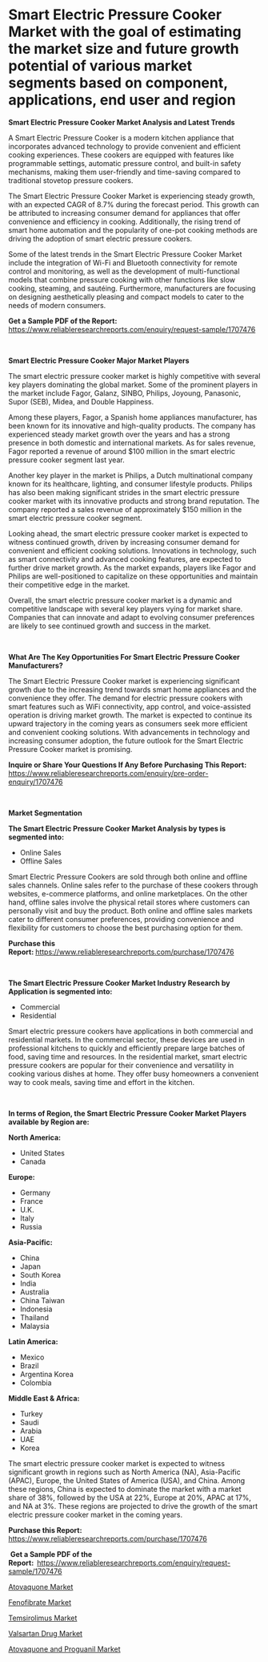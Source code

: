 <p><h1>Smart Electric Pressure Cooker Market with the goal of estimating the market size and future growth potential of various market segments based on component, applications, end user and region</h1></p><p><strong>Smart Electric Pressure Cooker Market Analysis and Latest Trends</strong></p>
<p><p>A Smart Electric Pressure Cooker is a modern kitchen appliance that incorporates advanced technology to provide convenient and efficient cooking experiences. These cookers are equipped with features like programmable settings, automatic pressure control, and built-in safety mechanisms, making them user-friendly and time-saving compared to traditional stovetop pressure cookers.</p><p>The Smart Electric Pressure Cooker Market is experiencing steady growth, with an expected CAGR of 8.7% during the forecast period. This growth can be attributed to increasing consumer demand for appliances that offer convenience and efficiency in cooking. Additionally, the rising trend of smart home automation and the popularity of one-pot cooking methods are driving the adoption of smart electric pressure cookers.</p><p>Some of the latest trends in the Smart Electric Pressure Cooker Market include the integration of Wi-Fi and Bluetooth connectivity for remote control and monitoring, as well as the development of multi-functional models that combine pressure cooking with other functions like slow cooking, steaming, and sautéing. Furthermore, manufacturers are focusing on designing aesthetically pleasing and compact models to cater to the needs of modern consumers.</p></p>
<p><strong>Get a Sample PDF of the Report:&nbsp;</strong> <a href="https://www.reliableresearchreports.com/enquiry/request-sample/1707476">https://www.reliableresearchreports.com/enquiry/request-sample/1707476</a></p>
<p>&nbsp;</p>
<p><strong>Smart Electric Pressure Cooker Major Market Players</strong></p>
<p><p>The smart electric pressure cooker market is highly competitive with several key players dominating the global market. Some of the prominent players in the market include Fagor, Galanz, SINBO, Philips, Joyoung, Panasonic, Supor (SEB), Midea, and Double Happiness.</p><p>Among these players, Fagor, a Spanish home appliances manufacturer, has been known for its innovative and high-quality products. The company has experienced steady market growth over the years and has a strong presence in both domestic and international markets. As for sales revenue, Fagor reported a revenue of around $100 million in the smart electric pressure cooker segment last year.</p><p>Another key player in the market is Philips, a Dutch multinational company known for its healthcare, lighting, and consumer lifestyle products. Philips has also been making significant strides in the smart electric pressure cooker market with its innovative products and strong brand reputation. The company reported a sales revenue of approximately $150 million in the smart electric pressure cooker segment.</p><p>Looking ahead, the smart electric pressure cooker market is expected to witness continued growth, driven by increasing consumer demand for convenient and efficient cooking solutions. Innovations in technology, such as smart connectivity and advanced cooking features, are expected to further drive market growth. As the market expands, players like Fagor and Philips are well-positioned to capitalize on these opportunities and maintain their competitive edge in the market.</p><p>Overall, the smart electric pressure cooker market is a dynamic and competitive landscape with several key players vying for market share. Companies that can innovate and adapt to evolving consumer preferences are likely to see continued growth and success in the market.</p></p>
<p>&nbsp;</p>
<p><strong>What Are The Key Opportunities For Smart Electric Pressure Cooker Manufacturers?</strong></p>
<p><p>The Smart Electric Pressure Cooker market is experiencing significant growth due to the increasing trend towards smart home appliances and the convenience they offer. The demand for electric pressure cookers with smart features such as WiFi connectivity, app control, and voice-assisted operation is driving market growth. The market is expected to continue its upward trajectory in the coming years as consumers seek more efficient and convenient cooking solutions. With advancements in technology and increasing consumer adoption, the future outlook for the Smart Electric Pressure Cooker market is promising.</p></p>
<p><strong>Inquire or Share Your Questions If Any Before Purchasing This Report:</strong> <a href="https://www.reliableresearchreports.com/enquiry/pre-order-enquiry/1707476">https://www.reliableresearchreports.com/enquiry/pre-order-enquiry/1707476</a></p>
<p>&nbsp;</p>
<p><strong>Market Segmentation</strong></p>
<p><strong>The Smart Electric Pressure Cooker Market Analysis by types is segmented into:</strong></p>
<p><ul><li>Online Sales</li><li>Offline Sales</li></ul></p>
<p><p>Smart Electric Pressure Cookers are sold through both online and offline sales channels. Online sales refer to the purchase of these cookers through websites, e-commerce platforms, and online marketplaces. On the other hand, offline sales involve the physical retail stores where customers can personally visit and buy the product. Both online and offline sales markets cater to different consumer preferences, providing convenience and flexibility for customers to choose the best purchasing option for them.</p></p>
<p><strong>Purchase this Report:&nbsp;</strong><a href="https://www.reliableresearchreports.com/purchase/1707476">https://www.reliableresearchreports.com/purchase/1707476</a></p>
<p>&nbsp;</p>
<p><strong>The Smart Electric Pressure Cooker Market Industry Research by Application is segmented into:</strong></p>
<p><ul><li>Commercial</li><li>Residential</li></ul></p>
<p><p>Smart electric pressure cookers have applications in both commercial and residential markets. In the commercial sector, these devices are used in professional kitchens to quickly and efficiently prepare large batches of food, saving time and resources. In the residential market, smart electric pressure cookers are popular for their convenience and versatility in cooking various dishes at home. They offer busy homeowners a convenient way to cook meals, saving time and effort in the kitchen.</p></p>
<p>&nbsp;</p>
<p><strong>In terms of Region, the Smart Electric Pressure Cooker Market Players available by Region are:</strong></p>
<p>
    <p> <strong> North America: </strong>
        <ul>
            <li>United States</li>
            <li>Canada</li>
        </ul>
        </p> 
    <p> <strong> Europe: </strong>
        <ul>
            <li>Germany</li>
            <li>France</li>
            <li>U.K.</li>
            <li>Italy</li>
            <li>Russia</li>
        </ul>
        </p> 
    <p> <strong> Asia-Pacific: </strong>
        <ul>
            <li>China</li>
            <li>Japan</li>
            <li>South Korea</li>
            <li>India</li>
            <li>Australia</li>
            <li>China Taiwan</li>
            <li>Indonesia</li>
            <li>Thailand</li>
            <li>Malaysia</li>
        </ul>
        </p> 
    <p> <strong> Latin America: </strong>
        <ul>
            <li>Mexico</li>
            <li>Brazil</li>
            <li>Argentina Korea</li>
            <li>Colombia</li>
        </ul>
        </p> 
    <p> <strong> Middle East & Africa: </strong>
        <ul>
            <li>Turkey</li>
            <li>Saudi</li>
            <li>Arabia</li>
            <li>UAE</li>
            <li>Korea</li>
        </ul>
    </p>
    </p>
<p><p>The smart electric pressure cooker market is expected to witness significant growth in regions such as North America (NA), Asia-Pacific (APAC), Europe, the United States of America (USA), and China. Among these regions, China is expected to dominate the market with a market share of 38%, followed by the USA at 22%, Europe at 20%, APAC at 17%, and NA at 3%. These regions are projected to drive the growth of the smart electric pressure cooker market in the coming years.</p></p>
<p><strong>Purchase this Report: </strong><a href="https://www.reliableresearchreports.com/purchase/1707476">https://www.reliableresearchreports.com/purchase/1707476</a></p>
<p>&nbsp;<strong>Get a Sample PDF of the Report:&nbsp;&nbsp;</strong><a href="https://www.reliableresearchreports.com/enquiry/request-sample/1707476">https://www.reliableresearchreports.com/enquiry/request-sample/1707476</a></p>
<p><strong></strong></p>
<p><p><a href="https://medium.com/@gaberaynor54567/analyzing-atovaquone-market-global-industry-perspective-and-forecast-2024-to-2031-fc226540ac10">Atovaquone Market</a></p><p><a href="https://medium.com/@gaberaynor54567/fenofibrate-market-research-report-its-history-and-forecast-2024-to-2031-b83ef073e585">Fenofibrate Market</a></p><p><a href="https://medium.com/@gaberaynor54567/temsirolimus-market-size-reveals-the-best-marketing-channels-in-global-industry-edb5cacffdb7">Temsirolimus Market</a></p><p><a href="https://medium.com/@gaberaynor54567/valsartan-drug-market-share-evolution-and-market-growth-trends-2024-2031-6b9f00b98f68">Valsartan Drug Market</a></p><p><a href="https://medium.com/@gaberaynor54567/atovaquone-and-proguanil-market-exploring-market-share-market-trends-and-future-growth-e80b500b0218">Atovaquone and Proguanil Market</a></p></p>